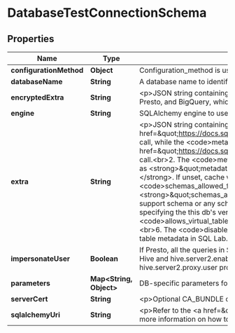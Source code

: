 # DatabaseTestConnectionSchema

## Properties
Name | Type | Description | Notes
------------ | ------------- | ------------- | -------------
**configurationMethod** | **Object** | Configuration_method is used on the frontend to inform the backend whether to explode parameters or to provide only a sqlalchemy_uri. |  [optional]
**databaseName** | **String** | A database name to identify this connection. |  [optional]
**encryptedExtra** | **String** | &lt;p&gt;JSON string containing additional connection configuration.&lt;br&gt;This is used to provide connection information for systems like Hive, Presto, and BigQuery, which do not conform to the username:password syntax normally used by SQLAlchemy.&lt;/p&gt; |  [optional]
**engine** | **String** | SQLAlchemy engine to use |  [optional]
**extra** | **String** | &lt;p&gt;JSON string containing extra configuration elements.&lt;br&gt;1. The &lt;code&gt;engine_params&lt;/code&gt; object gets unpacked into the &lt;a href&#x3D;\&quot;https://docs.sqlalchemy.org/en/latest/core/engines.html#sqlalchemy.create_engine\&quot;&gt;sqlalchemy.create_engine&lt;/a&gt; call, while the &lt;code&gt;metadata_params&lt;/code&gt; gets unpacked into the &lt;a href&#x3D;\&quot;https://docs.sqlalchemy.org/en/rel_1_0/core/metadata.html#sqlalchemy.schema.MetaData\&quot;&gt;sqlalchemy.MetaData&lt;/a&gt; call.&lt;br&gt;2. The &lt;code&gt;metadata_cache_timeout&lt;/code&gt; is a cache timeout setting in seconds for metadata fetch of this database. Specify it as &lt;strong&gt;\&quot;metadata_cache_timeout\&quot;: {\&quot;schema_cache_timeout\&quot;: 600, \&quot;table_cache_timeout\&quot;: 600}&lt;/strong&gt;. If unset, cache will not be enabled for the functionality. A timeout of 0 indicates that the cache never expires.&lt;br&gt;3. The &lt;code&gt;schemas_allowed_for_file_upload&lt;/code&gt; is a comma separated list of schemas that CSVs are allowed to upload to. Specify it as &lt;strong&gt;\&quot;schemas_allowed_for_file_upload\&quot;: [\&quot;public\&quot;, \&quot;csv_upload\&quot;]&lt;/strong&gt;. If database flavor does not support schema or any schema is allowed to be accessed, just leave the list empty&lt;br&gt;4. The &lt;code&gt;version&lt;/code&gt; field is a string specifying the this db&#x27;s version. This should be used with Presto DBs so that the syntax is correct&lt;br&gt;5. The &lt;code&gt;allows_virtual_table_explore&lt;/code&gt; field is a boolean specifying whether or not the Explore button in SQL Lab results is shown.&lt;br&gt;6. The &lt;code&gt;disable_data_preview&lt;/code&gt; field is a boolean specifying whether or not data preview queries will be run when fetching table metadata in SQL Lab.&lt;/p&gt; |  [optional]
**impersonateUser** | **Boolean** | If Presto, all the queries in SQL Lab are going to be executed as the currently logged on user who must have permission to run them.&lt;br/&gt;If Hive and hive.server2.enable.doAs is enabled, will run the queries as service account, but impersonate the currently logged on user via hive.server2.proxy.user property. |  [optional]
**parameters** | **Map&lt;String, Object&gt;** | DB-specific parameters for configuration |  [optional]
**serverCert** | **String** | &lt;p&gt;Optional CA_BUNDLE contents to validate HTTPS requests. Only available on certain database engines.&lt;/p&gt; |  [optional]
**sqlalchemyUri** | **String** | &lt;p&gt;Refer to the &lt;a href&#x3D;\&quot;https://docs.sqlalchemy.org/en/rel_1_2/core/engines.html#database-urls\&quot;&gt;SqlAlchemy docs&lt;/a&gt; for more information on how to structure your URI.&lt;/p&gt; |  [optional]
